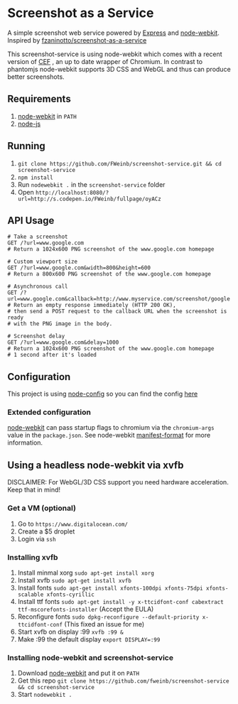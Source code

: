 # Screenshot as a Service

A simple screenshot web service powered by [Express](http://expressjs.com) and [node-webkit](https://github.com/rogerwang/node-webkit).
Inspired by [fzaninotto/screenshot-as-a-service](https://github.com/fzaninotto/screenshot-as-a-service)

This screenshot-service is using node-webkit which comes with a recent version of [CEF](https://code.google.com/p/chromiumembedded/)
, an up to date wrapper of Chromium. In contrast to phantomjs node-webkit supports 3D CSS and WebGL and thus can produce
better screenshots.

## Requirements

  1. [node-webkit](https://github.com/rogerwang/node-webkit) in `PATH`
  2. [node-js](http://nodejs.org)

## Running

  1. `git clone https://github.com/FWeinb/screenshot-service.git && cd screenshot-service`
  2. `npm install`
  3. Run `nodewebkit .` in the `screenshot-service` folder
  4. Open `http://localhost:8080/?url=http://s.codepen.io/FWeinb/fullpage/oyACz`

## API Usage

```
# Take a screenshot
GET /?url=www.google.com
# Return a 1024x600 PNG screenshot of the www.google.com homepage

# Custom viewport size
GET /?url=www.google.com&width=800&height=600
# Return a 800x600 PNG screenshot of the www.google.com homepage

# Asynchronous call
GET /?url=www.google.com&callback=http://www.myservice.com/screenshot/google
# Return an empty response immediately (HTTP 200 OK),
# then send a POST request to the callback URL when the screenshot is ready
# with the PNG image in the body.

# Screenshot delay
GET /?url=www.google.com&delay=1000
# Return a 1024x600 PNG screenshot of the www.google.com homepage
# 1 second after it's loaded
```
## Configuration

This project is using [node-config](https://github.com/lorenwest/node-config) so you can find the config [here](/config/default.yaml)

### Extended configuration

[node-webkit](https://github.com/rogerwang/node-webkit) can pass startup flags to chromium via the `chromium-args` value
in the `package.json`.
See node-webkit [manifest-format](https://github.com/rogerwang/node-webkit/wiki/Manifest-format) for more information.


## Using a headless node-webkit via xvfb

DISCLAIMER: For WebGL/3D CSS support you need hardware acceleration. Keep that in mind!

### Get a VM (optional)

  1. Go to `https://www.digitalocean.com/`
  2. Create a $5 droplet
  3. Login via `ssh`

### Installing xvfb

  1. Install minmal xorg `sudo apt-get install xorg`
  2. Install xvfb `sudo apt-get install xvfb`
  3. Install fonts `sudo apt-get install xfonts-100dpi xfonts-75dpi xfonts-scalable xfonts-cyrillic`
  4. Install ttf fonts `sudo apt-get install -y x-ttcidfont-conf cabextract ttf-mscorefonts-installer` (Accept the EULA)
  5. Reconfigure fonts `sudo dpkg-reconfigure --default-priority x-ttcidfont-conf` (This fixed an issue for me)
  6. Start xvfb on display :99  `xvfb :99 &`
  7. Make :99 the default display `export DISPLAY=:99`

### Installing node-webkit and screenshot-service

  1. Download [node-webkit](https://github.com/rogerwang/node-webkit) and put it on `PATH`
  2. Get this repo `git clone https://github.com/fweinb/screenshot-service && cd screenshot-service`
  3. Start `nodewebkit .`


